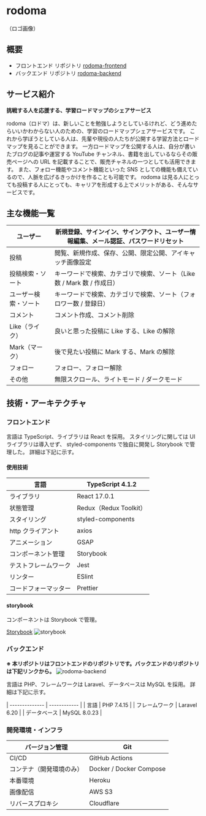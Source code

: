 # rodoma

（ロゴ画像）

## 概要

- フロントエンド リポジトリ
  [rodoma-frontend](https://github.com/kentsunekawa/rodoma-frontend)
- バックエンド リポジトリ
  [rodoma-backend](https://github.com/kentsunekawa/rodoma-backend)

## サービス紹介

**挑戦する人を応援する、学習ロードマップのシェアサービス**

rodoma（ロドマ）は、新しいことを勉強しようとしているけれど、どう進めたらいいかわからない人のための、学習のロードマップシェアサービスです。
これから学ぼうとしている人は、先輩や現役の人たちが公開する学習方法とロードマップを見ることができます。
一方ロードマップを公開する人は、自分が書いたブログの記事や運営する YouTube チャンネル、書籍を出しているならその販売ページへの URL を記載することで、販売チャネルの一つとしても活用できます。
また、フォロー機能やコメント機能といった SNS としての機能も備えているので、人脈を広げるきっかけを作ることも可能です。
rodoma は見る人にとっても投稿する人にとっても、キャリアを形成する上でメリットがある、そんなサービスです。

## 主な機能一覧

| ユーザー             | 新規登録、サインイン、サインアウト、ユーザー情報編集、メール認証、パスワードリセット |
| -------------------- | ------------------------------------------------------------------------------------ |
| 投稿                 | 閲覧、新規作成、保存、公開、限定公開、アイキャッチ画像設定                           |
| 投稿検索・ソート     | キーワードで検索、カテゴリで検索、ソート（Like 数 / Mark 数 / 作成日）               |
| ユーザー検索・ソート | キーワードで検索、カテゴリで検索、ソート（フォロワー数 / 登録日）                    |
| コメント             | コメント作成、コメント削除                                                           |
| Like（ライク）       | 良いと思った投稿に Like する、Like の解除                                            |
| Mark（マーク）       | 後で見たい投稿に Mark する、Mark の解除                                              |
| フォロー             | フォロー、フォロー解除                                                               |
| その他               | 無限スクロール、ライトモード / ダークモード                                          |

## 技術・アーキテクチャ

### フロントエンド

言語は TypeScript、ライブラリは React を採用。
スタイリングに関しては UI ライブラリは導入せず、 styled-components で独自に開発し Storybook で管理した。
詳細は下記に示す。

#### 使用技術

| 言語                 | TypeScript 4.1.2       |
| -------------------- | ---------------------- |
| ライブラリ           | React 17.0.1           |
| 状態管理             | Redux（Redux Toolkit） |
| スタイリング         | styled-components      |
| http クライアント    | axios                  |
| アニメーション       | GSAP                   |
| コンポーネント管理   | Storybook              |
| テストフレームワーク | Jest                   |
| リンター             | ESlint                 |
| コードフォーマッター | Prettier               |

#### storybook

コンポーネントは Storybook で管理。

[Storybook](https://storybook.rodoma.net/index.html)
![storybook]()

### バックエンド

**※ 本リポジトリはフロントエンドのリポジトリです。バックエンドのリポジトリは下記リンクから。**
![rodoma-backend](https://github.com/kentsunekawa/rodoma-backend)

言語は PHP、フレームワークは Laravel、データベースは MySQL を採用。
詳細は下記に示す。

| -------------- | ------------ |
| 言語 | PHP 7.4.15 |
| フレームワーク | Laravel 6.20 |
| データベース | MySQL 8.0.23 |

### 開発環境・インフラ

| バージョン管理           | Git                     |
| ------------------------ | ----------------------- |
| CI/CD                    | GitHub Actions          |
| コンテナ（開発環境のみ） | Docker / Docker Compose |
| 本番環境                 | Heroku                  |
| 画像配信                 | AWS S3                  |
| リバースプロキシ         | Cloudflare              |
